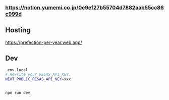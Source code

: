 ### https://notion.yumemi.co.jp/0e9ef27b55704d7882aab55cc86c999d

## Hosting
https://prefection-per-year.web.app/

## Dev
```sh
.env.local
# Rewrite your RESAS_API_KEY.
NEXT_PUBLIC_RESAS_API_KEY=xxx


npm run dev
```